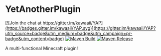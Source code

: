 # YetAnotherPlugin

[![Join the chat at https://gitter.im/kawaaii/YAP](https://badges.gitter.im/kawaaii/YAP.svg)](https://gitter.im/kawaaii/YAP?utm_source=badge&utm_medium=badge&utm_campaign=pr-badge&utm_content=badge) 
[![Maven Build](https://github.com/kawaaii-programming/YetAnotherPlugin/workflows/Maven%20Build/badge.svg)](https://github.com/kawaaii-programming/YetAnotherPlugin/actions)
[![Maven Release](https://github.com/kawaaii-programming/YetAnotherPlugin/workflows/Maven%20Package/badge.svg)](https://github.com/kawaaii-programming/YetAnotherPlugin/actions)

A multi-functional Minecraft plugin!
